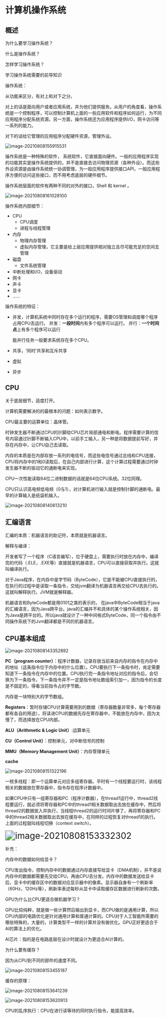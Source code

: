 # 计算机操作系统

## 概述

为什么要学习操作系统？

什么是操作系统？

怎样学习操作系统？

学习操作系统需要的前导知识







操作系统：

从功能来区分，有对上和对下之分。

对上的话是面向用户或者应用系统，并为他们提供服务。从用户的角度看，操作系统是一个控制程序，可以控制计算机上面的一些应用软件和程序如何运行，为不同应用程序分配系统资源。另一方面，操作系统还为应用程序提供I/O，网卡访问等一系列的能力。

对下的话给它管理的应用程序分配硬件资源，管理外设。

![image-20210808155915531](C:\Users\dukkha\AppData\Roaming\Typora\typora-user-images\image-20210808155915531.png)

操作系统是一种特殊的软件， 系统软件，它直接面向硬件。一般的应用程序实现的功能其实是操作系统提供的，并不是直接去访问物理资源（各种外设）。而这些外设资源是由操作系统统一协调管理，为一般应用程序提供接口API，一般应用程序方便的访问这些接口，而不用考虑底层的硬件细节。



操作系统层面的软件有两种不同的对外的接口，Shell  和 kernel 。

![image-20210808161028100](C:\Users\dukkha\AppData\Roaming\Typora\typora-user-images\image-20210808161028100.png)



操作系统内部细节：

- CPU
  - CPU调度
  - 进程与线程管理
- 内存
  - 物理内存管理
  - 虚拟内存管理，它主要是给上层应用提供相对独立且尽可能充足的空间去管理
- 磁盘
  - 文件系统管理
- 中断处理和I/O，设备驱动
- 网卡
- 声卡
- 显卡
- ......



操作系统的特征：

- 并发，计算机系统中同时存在多个运行的程序，需要OS管理和调度哪个程序占用CPU去运行。
  并发：**一段时间**内有多个程序可以运行。   并行：**一个时间点**上有多个程序可以运行

  能并行任务一般要求系统存在多个CPU。

  

- 共享，‘同时’共享和互斥共享

- 虚拟

- 异步

  







## CPU

关于底层细节，适度打开。

计算机需要解决的的最根本的问题：如何表示数字。

CPU最主要的运算单位：晶体管。

时钟发生器不断通过CPU的针脚给CPU芯片局部通电和断电。程序需要计算的信号内容通过针脚不断输入CPU中，以前手工输入，另一种是将数据提前写好，并存在内存中，让CPU自己去读取。

内存的本质是在内部存放一系列的电信号，而这些电信号通过总线和CPU连接，CPU将内存中的1和0读取后，在自己内部进行计算，这个计算过程需要通过时钟发生器不断的驱动它的通断电来实现。

CPU一次性能读取64位二进制数据的话就是64位CPU系统。32位同理。

CPU只认识高电频低电频（0与1），对计算机进行输入就是控制针脚的通断电。最早的计算输入是纸袋机输入。

![image-20210808140613210](C:\Users\dukkha\AppData\Roaming\Typora\typora-user-images\image-20210808140613210.png)

## 汇编语言

汇编的本质：机器语言的助记符，本质就是机器语言。

解释与编译：

开发者写了一个程序（C语言编写），位于硬盘上，需要执行时放在内存中，编译完的代码（.ELE，.EXE等）直接就是机器语言，CPU可以直接获取并执行。这就叫编译执行。     

对于Java程序，在内存中是字节码（ByteCode），它是不能被CPU直接执行的，在执行的过程中是读取一条指令，交给jvm翻译为机器语言再交给CPU去执行的。这就叫解释执行。JVM就是解释器。



机器语言和ByteCode都是用0101之类的表示的，  在java中ByteCode相当于java的汇编语言，因为Java跨平台。java的汇编并不和具体的某个操作系统相关，因为Java是跨平台的。所以java就设计了一种中间格式ByteCode，同一个指令由不同操作系统下的Jvm翻译都是不同的机器语言。



## CPU基本组成

![image-20210808143352892](C:\Users\dukkha\AppData\Roaming\Typora\typora-user-images\image-20210808143352892.png)

**PC（program counter）**：程序计数器，记录存放当前来自内存的指令在内存中的地址（这条指令位于内存中的什么位置）。CPU要执行下一条指令时，肯定需要知道下一条指令在内存中的位置。CPU执行完一条指令地址对应的指令后，会切换为下一条指令，下一条指令并不一定是指令地址数组索引加一，因为指令的长度是不固定的，得看当前指令占的字节数。

内存是一块特别大的字节数组。

**Registers**：暂时存储CPU计算需要用到的数据（寄存器数量非常多，每个寄存器都有各自的用途），将读进CPU的数据先存在寄存器中，不能放在内存中，因为太慢了，而选择放在CPU内部。

**ALU（Arithmetic & Logic Unit）**:运算单元

**CU（Control  Unit）**：控制单元，对中断信号的控制

**MMU（Memory Management Unit）**：内存管理单元

**cache**



![image-20210808151322196](C:\Users\dukkha\AppData\Roaming\Typora\typora-user-images\image-20210808151322196.png) 

一核多线程：即一个运算单元对应多组寄存器。平时有一个线程要运行时，该线程相关的数据放在寄存器中，指令存在程序计数器中。

如果CPU中只有一组寄存器和PC（程序计数器），在thread1运行中，thread2线程要运行，就必须将寄存器和PC中的thread1相关数据取出去放在缓存中，然后将thread2的数据放入并执行，当线程thread2的运行时间片够了，再将寄存器和PC中的thread2相关数据取出去放在缓存中，在同样的过程恢复对thread1的执行。上面的过程就叫线程切换（context switch）。 

 

<img src="C:\Users\dukkha\AppData\Roaming\Typora\typora-user-images\image-20210808153332302.png" alt="image-20210808153332302" style="zoom:200%;" />







补充：

内存中的数据如何给显卡？

CPU发出指令，控制内存中的数据通过内存直接写给显卡（DMA机制），并不是说内存中的数据都需要先交给CPU，再由CPU去分发。内存中的数据发送给显卡后，显卡中的缓存区中的数据对应显示器中的像素。显示器自身有一个刷新率（60Hz，120Hz等），刷新率表述每秒从显卡中读取缓存区数据进行刷新的次数。



GPU为什么比CPU更适合做机器学习？

GPU比较纯粹，就是做一些计算然后输出到显卡，而CPU做的是通用计算，所以CPU内部的电路优化是针对通用计算和普通计算的。CPU对于人工智能所需要的哪些特殊的，大量的，计算类型不一样的计算并没有做优化。GPU正好更适合于AI的算法上的优化。

AI芯片：指的是在电路底层在设计时就设计为更适合AI计算的。



为什么要有缓存？

因为从CPU到不同的部件的速度不同。

![image-20210808153455187](C:\Users\dukkha\AppData\Roaming\Typora\typora-user-images\image-20210808153455187.png)

缓存的原理：

![image-20210808153641239](C:\Users\dukkha\AppData\Roaming\Typora\typora-user-images\image-20210808153641239.png)



![image-20210808153620913](C:\Users\dukkha\AppData\Roaming\Typora\typora-user-images\image-20210808153620913.png)





CPU的乱序执行：CPU在进行读等待的同时执行指令，能提高效率。







